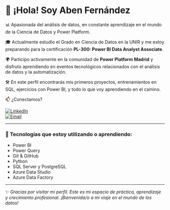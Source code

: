 # 👋 ¡Hola! Soy Aben Fernández

📊 Apasionada del análisis de datos, en constante aprendizaje en el mundo de la Ciencia de Datos y Power Platform.

🎓 Actualmente estudio el Grado en Ciencia de Datos en la UNIR y me estoy preparando para la certificación **PL-300: Power BI Data Analyst Associate**.

🌍 Participo activamente en la comunidad de **Power Platform Madrid** y disfruto aprendiendo en eventos tecnológicos relacionados con el análisis de datos y la automatización.

🛠️ En este perfil encontrarás mis primeros proyectos, entrenamientos en SQL, ejercicios con Power BI, y todo lo que voy aprendiendo en el camino.

📫 ¿Conectamos?

[![LinkedIn](https://img.shields.io/badge/LinkedIn-Alejandra%20Ben%20Fernández-blue?logo=linkedin)](https://www.linkedin.com/in/alejandrabenfernnandez-data-analyst/)  
[![Email](https://img.shields.io/badge/Email-aben@kinault.com-blue?logo=gmail)](mailto:aben@kinault.com)

---

### 🧰 Tecnologías que estoy utilizando o aprendiendo:

- Power BI 
- Power Query
- Git & GitHub
- Python 
- SQL Server y PostgreSQL
- Azure Data Studio
- Azure Data Factory 

---

✨ *Gracias por visitar mi perfil. Este es mi espacio de práctica, aprendizaje y crecimiento profesional. ¡Bienvenida/o a mi viaje en el mundo de los datos!*


